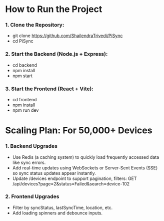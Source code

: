 # How to Run the Project
### 1. Clone the Repository:
* git clone https://github.com/ShailendraTrivedi/PiSync
* cd PiSync

### 2. Start the Backend (Node.js + Express):
* cd backend
* npm install
* npm start

### 3. Start the Frontend (React + Vite):
* cd frontend
* npm install
* npm run dev

# Scaling Plan: For 50,000+ Devices

### 1. Backend Upgrades
* Use Redis (a caching system) to quickly load frequently accessed data like sync errors.
* Add real-time updates using WebSockets or Server-Sent Events (SSE) so sync status updates appear instantly.
* Update /devices endpoint to support pagination, filters:
GET /api/devices?page=2&status=Failed&search=device-102

### 2. Frontend Upgrades
* Filter by syncStatus, lastSyncTime, location, etc.
* Add loading spinners and debounce inputs.